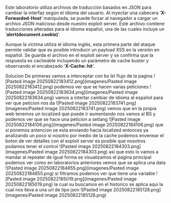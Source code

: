 Este laboratorio utiliza archivos de traducción basados en JSON para cambiar la interfaz según el idioma del usuario. Al inyectar una cabecera ‘**X-Forwarded-Host**‘ manipulada, se puede forzar al navegador a cargar un archivo JSON malicioso desde nuestro exploit server. Este archivo contiene traducciones alteradas para el idioma español, una de las cuales incluye un ‘**alert(document.cookie)**‘.

Aunque la víctima utiliza el idioma inglés, esta primera parte del ataque permite validar que es posible introducir un payload XSS en la versión en español. Se guarda el archivo en el exploit server y se confirma que la respuesta es cacheable incluyendo un parámetro de cache buster y observando el encabezado ‘**X-Cache: hit**‘.

Solucion
De primeras vamos a interceptar con bs lel flujo de la pagina
![Pasted image 20250822183412.png](imagenes/Pasted image 20250822183412.png)
podemos ver que se hacen varias peticiones
![Pasted image 20250822183634.png](imagenes/Pasted image 20250822183634.png)
vamos a intertar cambiar de idioma al español para ver que peticion nos da
![Pasted image 20250822183741.png](imagenes/Pasted image 20250822183741.png)
vemos que en la propia web tenemos un localized que puede ir aumentando
nos vamos al BS y podemos ver que se hace una peticion a setlang
![Pasted image 20250822184106.png](imagenes/Pasted image 20250822184106.png)
que si ponemos antencion se esta enviando hacia localized
entonces ya analizando un poco si nosotro por medio de la cache podemos envenear el boton de ver detalles con el exploit server es posible que nosotros podamos tener el control
![Pasted image 20250822184303.png](imagenes/Pasted image 20250822184303.png)
asi que esto lo vamos a mandar al repeater
de igual forma se visualizamos el pagina principal podemos ver como en laboratorios anteriores vemos que se aplica una data
![Pasted image 20250822184855.png](imagenes/Pasted image 20250822184855.png)
si filtramos podemos ver que tiene una variable
![Pasted image 20250822185019.png](imagenes/Pasted image 20250822185019.png)
la cual su buscamos en el historico se aplica aqui la cual nos lleva a una url de tipo json
![Pasted image 20250822185128.png](imagenes/Pasted image 20250822185128.png)
